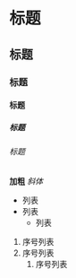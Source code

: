 # 标题
## 标题
### 标题
#### 标题
##### 标题
###### 标题

**加粗**
*斜体*

* 列表
* 列表
	* 列表

1. 序号列表
2. 序号列表
	1. 序号列表

